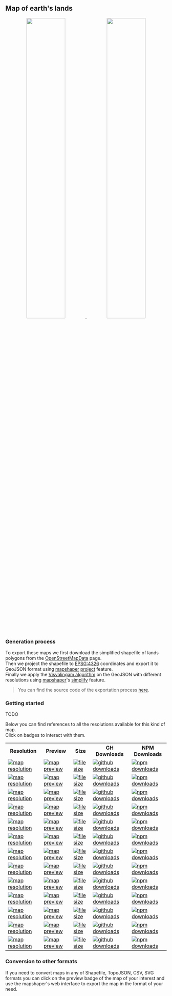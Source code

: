 ## Map of earth's lands
<p align="center">
  <a alt="see earth-lands on mapshaper" href="http://mapshaper.org/?files=https://cdn.rawgit.com/simonepri/geo-maps/next/previews/earth-lands.geo.json">
    <img src="https://raw.githubusercontent.com/simonepri/geo-maps/next/media/geo-maps-earth-lands-shape.png" width ="49%"/>
  </a>
  <a alt="see earth-lands on geojson.io" href="http://geojson.io/#data=data:text/x-url,https://cdn.rawgit.com/simonepri/geo-maps/next/previews/earth-lands.geo.json">
    <img src="https://raw.githubusercontent.com/simonepri/geo-maps/next/media/geo-maps-earth-lands-hover.png" width ="49%"/>
  </a>
</p>

### Generation process
To export these maps we first download the simplified shapefile of lands polygons from the [OpenStreetMapData](http://openstreetmapdata.com/data/land-polygons) page.  
Then we project the shapefile to [EPSG:4326](http://spatialreference.org/ref/epsg/wgs-84/) coordinates and export it to GeoJSON format using [mapshaper](https://github.com/mbloch/mapshaper) [project](https://github.com/mbloch/mapshaper/wiki/Command-Reference#-proj) feature.  
Finally we apply the [Visvalingam algorithm](https://bost.ocks.org/mike/simplify/) on the GeoJSON with different resolutions using [mapshaper](https://github.com/mbloch/mapshaper)'s [simplify](https://github.com/mbloch/mapshaper/wiki/Command-Reference#-simplify) feature.

> You can find the source code of the exportation process [here](gulp/maps/earth-lands.js).

### Getting started
TODO

Below you can find references to all the resolutions available for this kind of map.  
Click on badges to interact with them.

<table>
  <tr>
    <th>Resolution</th>
    <th>Preview</th>
    <th>Size</th>
    <th>GH Downloads</th>
    <th>NPM Downloads</th>
  </tr>

  <tr>
    <td>
      <a href="#earth-lands">
        <img src="https://img.shields.io/badge/resolution-1m-f1c40f.svg" alt="map resolution"/>
      </a>
    </td>
    <td>
      <a href="http://mapshaper.org/?files=https://unpkg.com/@geo-maps/earth-lands-1m/map.geo.json">
        <img src="https://img.shields.io/badge/preview-mapshaper-1abc9c.svg" alt="map preview"/>
      </a>
    </td>
    <td>
      <a href="#earth-lands">
        <img src="http://img.badgesize.io/https://unpkg.com/@geo-maps/earth-lands-1m/map.geo.json" alt="file size"/>
      </a>
    </td>
    <td>
      <a href="https://github.com/simonepri/geo-maps/releases/download/v0.5.0/earth-lands-1m.geo.json">
        <img src="https://img.shields.io/github/downloads/simonepri/geo-maps/latest/earth-lands-1m.geo.json.svg" alt="github downloads"/>
      </a>
    </td>
    <td>
      <a href="https://www.npmjs.com/package/@geo-maps/earth-lands-1m">
        <img src="https://img.shields.io/npm/dm/@geo-maps/earth-lands-1m.svg" alt="npm downloads"/>
      </a>
    </td>
  </tr>

  <tr>
    <td>
      <a href="#earth-lands">
        <img src="https://img.shields.io/badge/resolution-2m5-f1c40f.svg" alt="map resolution"/>
      </a>
    </td>
    <td>
      <a href="http://mapshaper.org/?files=https://unpkg.com/@geo-maps/earth-lands-2m5/map.geo.json">
        <img src="https://img.shields.io/badge/preview-mapshaper-1abc9c.svg" alt="map preview"/>
      </a>
    </td>
    <td>
      <a href="#earth-lands">
        <img src="http://img.badgesize.io/https://unpkg.com/@geo-maps/earth-lands-2m5/map.geo.json" alt="file size"/>
      </a>
    </td>
    <td>
      <a href="https://github.com/simonepri/geo-maps/releases/download/v0.5.0/earth-lands-2m5.geo.json">
        <img src="https://img.shields.io/github/downloads/simonepri/geo-maps/latest/earth-lands-2m5.geo.json.svg" alt="github downloads"/>
      </a>
    </td>
    <td>
      <a href="https://www.npmjs.com/package/@geo-maps/earth-lands-2m5">
        <img src="https://img.shields.io/npm/dm/@geo-maps/earth-lands-2m5.svg" alt="npm downloads"/>
      </a>
    </td>
  </tr>

  <tr>
    <td>
      <a href="#earth-lands">
        <img src="https://img.shields.io/badge/resolution-5m-f1c40f.svg" alt="map resolution"/>
      </a>
    </td>
    <td>
      <a href="http://mapshaper.org/?files=https://unpkg.com/@geo-maps/earth-lands-5m/map.geo.json">
        <img src="https://img.shields.io/badge/preview-mapshaper-1abc9c.svg" alt="map preview"/>
      </a>
    </td>
    <td>
      <a href="#earth-lands">
        <img src="http://img.badgesize.io/https://unpkg.com/@geo-maps/earth-lands-5m/map.geo.json" alt="file size"/>
      </a>
    </td>
    <td>
      <a href="https://github.com/simonepri/geo-maps/releases/download/v0.5.0/earth-lands-5m.geo.json">
        <img src="https://img.shields.io/github/downloads/simonepri/geo-maps/latest/earth-lands-5m.geo.json.svg" alt="github downloads"/>
      </a>
    </td>
    <td>
      <a href="https://www.npmjs.com/package/@geo-maps/earth-lands-5m">
        <img src="https://img.shields.io/npm/dm/@geo-maps/earth-lands-5m.svg" alt="npm downloads"/>
      </a>
    </td>
  </tr>

  <tr>
    <td>
      <a href="#earth-lands">
        <img src="https://img.shields.io/badge/resolution-10m-f1c40f.svg" alt="map resolution"/>
      </a>
    </td>
    <td>
      <a href="http://mapshaper.org/?files=https://unpkg.com/@geo-maps/earth-lands-10m/map.geo.json">
        <img src="https://img.shields.io/badge/preview-mapshaper-1abc9c.svg" alt="map preview"/>
      </a>
    </td>
    <td>
      <a href="#earth-lands">
        <img src="http://img.badgesize.io/https://unpkg.com/@geo-maps/earth-lands-10m/map.geo.json" alt="file size"/>
      </a>
    </td>
    <td>
      <a href="https://github.com/simonepri/geo-maps/releases/download/v0.5.0/earth-lands-10m.geo.json">
        <img src="https://img.shields.io/github/downloads/simonepri/geo-maps/latest/earth-lands-10m.geo.json.svg" alt="github downloads"/>
      </a>
    </td>
    <td>
      <a href="https://www.npmjs.com/package/@geo-maps/earth-lands-10m">
        <img src="https://img.shields.io/npm/dm/@geo-maps/earth-lands-10m.svg" alt="npm downloads"/>
      </a>
    </td>
  </tr>

  <tr>
    <td>
      <a href="#earth-lands">
        <img src="https://img.shields.io/badge/resolution-25m-f1c40f.svg" alt="map resolution"/>
      </a>
    </td>
    <td>
      <a href="http://mapshaper.org/?files=https://unpkg.com/@geo-maps/earth-lands-25m/map.geo.json">
        <img src="https://img.shields.io/badge/preview-mapshaper-1abc9c.svg" alt="map preview"/>
      </a>
    </td>
    <td>
      <a href="#earth-lands">
        <img src="http://img.badgesize.io/https://unpkg.com/@geo-maps/earth-lands-25m/map.geo.json" alt="file size"/>
      </a>
    </td>
    <td>
      <a href="https://github.com/simonepri/geo-maps/releases/download/v0.5.0/earth-lands-25m.geo.json">
        <img src="https://img.shields.io/github/downloads/simonepri/geo-maps/latest/earth-lands-25m.geo.json.svg" alt="github downloads"/>
      </a>
    </td>
    <td>
      <a href="https://www.npmjs.com/package/@geo-maps/earth-lands-25m">
        <img src="https://img.shields.io/npm/dm/@geo-maps/earth-lands-25m.svg" alt="npm downloads"/>
      </a>
    </td>
  </tr>

  <tr>
    <td>
      <a href="#earth-lands">
        <img src="https://img.shields.io/badge/resolution-50m-f1c40f.svg" alt="map resolution"/>
      </a>
    </td>
    <td>
      <a href="http://mapshaper.org/?files=https://unpkg.com/@geo-maps/earth-lands-50m/map.geo.json">
        <img src="https://img.shields.io/badge/preview-mapshaper-1abc9c.svg" alt="map preview"/>
      </a>
    </td>
    <td>
      <a href="#earth-lands">
        <img src="http://img.badgesize.io/https://unpkg.com/@geo-maps/earth-lands-50m/map.geo.json" alt="file size"/>
      </a>
    </td>
    <td>
      <a href="https://github.com/simonepri/geo-maps/releases/download/v0.5.0/earth-lands-50m.geo.json">
        <img src="https://img.shields.io/github/downloads/simonepri/geo-maps/latest/earth-lands-50m.geo.json.svg" alt="github downloads"/>
      </a>
    </td>
    <td>
      <a href="https://www.npmjs.com/package/@geo-maps/earth-lands-50m">
        <img src="https://img.shields.io/npm/dm/@geo-maps/earth-lands-50m.svg" alt="npm downloads"/>
      </a>
    </td>
  </tr>

  <tr>
    <td>
      <a href="#earth-lands">
        <img src="https://img.shields.io/badge/resolution-100m-f1c40f.svg" alt="map resolution"/>
      </a>
    </td>
    <td>
      <a href="http://mapshaper.org/?files=https://unpkg.com/@geo-maps/earth-lands-100m/map.geo.json">
        <img src="https://img.shields.io/badge/preview-mapshaper-1abc9c.svg" alt="map preview"/>
      </a>
    </td>
    <td>
      <a href="#earth-lands">
        <img src="http://img.badgesize.io/https://unpkg.com/@geo-maps/earth-lands-100m/map.geo.json" alt="file size"/>
      </a>
    </td>
    <td>
      <a href="https://github.com/simonepri/geo-maps/releases/download/v0.5.0/earth-lands-100m.geo.json">
        <img src="https://img.shields.io/github/downloads/simonepri/geo-maps/latest/earth-lands-100m.geo.json.svg" alt="github downloads"/>
      </a>
    </td>
    <td>
      <a href="https://www.npmjs.com/package/@geo-maps/earth-lands-100m">
        <img src="https://img.shields.io/npm/dm/@geo-maps/earth-lands-100m.svg" alt="npm downloads"/>
      </a>
    </td>
  </tr>

  <tr>
    <td>
      <a href="#earth-lands">
        <img src="https://img.shields.io/badge/resolution-250m-f1c40f.svg" alt="map resolution"/>
      </a>
    </td>
    <td>
      <a href="http://mapshaper.org/?files=https://unpkg.com/@geo-maps/earth-lands-250m/map.geo.json">
        <img src="https://img.shields.io/badge/preview-mapshaper-1abc9c.svg" alt="map preview"/>
      </a>
    </td>
    <td>
      <a href="#earth-lands">
        <img src="http://img.badgesize.io/https://unpkg.com/@geo-maps/earth-lands-250m/map.geo.json" alt="file size"/>
      </a>
    </td>
    <td>
      <a href="https://github.com/simonepri/geo-maps/releases/download/v0.5.0/earth-lands-250m.geo.json">
        <img src="https://img.shields.io/github/downloads/simonepri/geo-maps/latest/earth-lands-250m.geo.json.svg" alt="github downloads"/>
      </a>
    </td>
    <td>
      <a href="https://www.npmjs.com/package/@geo-maps/earth-lands-250m">
        <img src="https://img.shields.io/npm/dm/@geo-maps/earth-lands-250m.svg" alt="npm downloads"/>
      </a>
    </td>
  </tr>

  <tr>
    <td>
      <a href="#earth-lands">
        <img src="https://img.shields.io/badge/resolution-500m-f1c40f.svg" alt="map resolution"/>
      </a>
    </td>
    <td>
      <a href="http://mapshaper.org/?files=https://unpkg.com/@geo-maps/earth-lands-500m/map.geo.json">
        <img src="https://img.shields.io/badge/preview-mapshaper-1abc9c.svg" alt="map preview"/>
      </a>
    </td>
    <td>
      <a href="#earth-lands">
        <img src="http://img.badgesize.io/https://unpkg.com/@geo-maps/earth-lands-500m/map.geo.json" alt="file size"/>
      </a>
    </td>
    <td>
      <a href="https://github.com/simonepri/geo-maps/releases/download/v0.5.0/earth-lands-500m.geo.json">
        <img src="https://img.shields.io/github/downloads/simonepri/geo-maps/latest/earth-lands-500m.geo.json.svg" alt="github downloads"/>
      </a>
    </td>
    <td>
      <a href="https://www.npmjs.com/package/@geo-maps/earth-lands-500m">
        <img src="https://img.shields.io/npm/dm/@geo-maps/earth-lands-500m.svg" alt="npm downloads"/>
      </a>
    </td>
  </tr>

  <tr>
    <td>
      <a href="#earth-lands">
        <img src="https://img.shields.io/badge/resolution-1km-f1c40f.svg" alt="map resolution"/>
      </a>
    </td>
    <td>
      <a href="http://mapshaper.org/?files=https://unpkg.com/@geo-maps/earth-lands-1km/map.geo.json">
        <img src="https://img.shields.io/badge/preview-mapshaper-1abc9c.svg" alt="map preview"/>
      </a>
    </td>
    <td>
      <a href="#earth-lands">
        <img src="http://img.badgesize.io/https://unpkg.com/@geo-maps/earth-lands-1km/map.geo.json" alt="file size"/>
      </a>
    </td>
    <td>
      <a href="https://github.com/simonepri/geo-maps/releases/download/v0.5.0/earth-lands-1km.geo.json">
        <img src="https://img.shields.io/github/downloads/simonepri/geo-maps/latest/earth-lands-1km.geo.json.svg" alt="github downloads"/>
      </a>
    </td>
    <td>
      <a href="https://www.npmjs.com/package/@geo-maps/earth-lands-1km">
        <img src="https://img.shields.io/npm/dm/@geo-maps/earth-lands-1km.svg" alt="npm downloads"/>
      </a>
    </td>
  </tr>

  <tr>
    <td>
      <a href="#earth-lands">
        <img src="https://img.shields.io/badge/resolution-2km5-f1c40f.svg" alt="map resolution"/>
      </a>
    </td>
    <td>
      <a href="http://mapshaper.org/?files=https://unpkg.com/@geo-maps/earth-lands-2km5/map.geo.json">
        <img src="https://img.shields.io/badge/preview-mapshaper-1abc9c.svg" alt="map preview"/>
      </a>
    </td>
    <td>
      <a href="#earth-lands">
        <img src="http://img.badgesize.io/https://unpkg.com/@geo-maps/earth-lands-2km5/map.geo.json" alt="file size"/>
      </a>
    </td>
    <td>
      <a href="https://github.com/simonepri/geo-maps/releases/download/v0.5.0/earth-lands-2km5.geo.json">
        <img src="https://img.shields.io/github/downloads/simonepri/geo-maps/latest/earth-lands-2km5.geo.json.svg" alt="github downloads"/>
      </a>
    </td>
    <td>
      <a href="https://www.npmjs.com/package/@geo-maps/earth-lands-2km5">
        <img src="https://img.shields.io/npm/dm/@geo-maps/earth-lands-2km5.svg" alt="npm downloads"/>
      </a>
    </td>
  </tr>

  <tr>
    <td>
      <a href="#earth-lands">
        <img src="https://img.shields.io/badge/resolution-5km-f1c40f.svg" alt="map resolution"/>
      </a>
    </td>
    <td>
      <a href="http://mapshaper.org/?files=https://unpkg.com/@geo-maps/earth-lands-5km/map.geo.json">
        <img src="https://img.shields.io/badge/preview-mapshaper-1abc9c.svg" alt="map preview"/>
      </a>
    </td>
    <td>
      <a href="#earth-lands">
        <img src="http://img.badgesize.io/https://unpkg.com/@geo-maps/earth-lands-5km/map.geo.json" alt="file size"/>
      </a>
    </td>
    <td>
      <a href="https://github.com/simonepri/geo-maps/releases/download/v0.5.0/earth-lands-5km.geo.json">
        <img src="https://img.shields.io/github/downloads/simonepri/geo-maps/latest/earth-lands-5km.geo.json.svg" alt="github downloads"/>
      </a>
    </td>
    <td>
      <a href="https://www.npmjs.com/package/@geo-maps/earth-lands-5km">
        <img src="https://img.shields.io/npm/dm/@geo-maps/earth-lands-5km.svg" alt="npm downloads"/>
      </a>
    </td>
  </tr>

  <tr>
    <td>
      <a href="#earth-lands">
        <img src="https://img.shields.io/badge/resolution-10km-f1c40f.svg" alt="map resolution"/>
      </a>
    </td>
    <td>
      <a href="http://mapshaper.org/?files=https://unpkg.com/@geo-maps/earth-lands-10km/map.geo.json">
        <img src="https://img.shields.io/badge/preview-mapshaper-1abc9c.svg" alt="map preview"/>
      </a>
    </td>
    <td>
      <a href="#earth-lands">
        <img src="http://img.badgesize.io/https://unpkg.com/@geo-maps/earth-lands-10km/map.geo.json" alt="file size"/>
      </a>
    </td>
    <td>
      <a href="https://github.com/simonepri/geo-maps/releases/download/v0.5.0/earth-lands-10km.geo.json">
        <img src="https://img.shields.io/github/downloads/simonepri/geo-maps/latest/earth-lands-10km.geo.json.svg" alt="github downloads"/>
      </a>
    </td>
    <td>
      <a href="https://www.npmjs.com/package/@geo-maps/earth-lands-10km">
        <img src="https://img.shields.io/npm/dm/@geo-maps/earth-lands-10km.svg" alt="npm downloads"/>
      </a>
    </td>
  </tr>
</table>

### Conversion to other formats
If you need to convert maps in any of Shapefile, TopoJSON, CSV, SVG formats you can click on the preview badge of the map of your interest and use the mapshaper's web interface to export the map in the format of your need.
